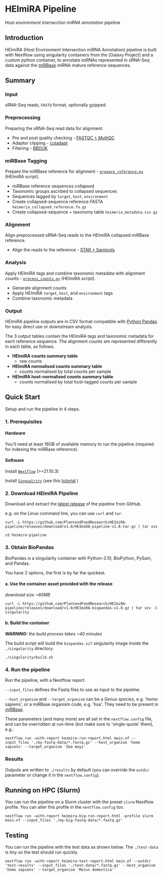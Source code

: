 # HEImiRA Pipeline
_Host environment intersection miRNA annotation_ pipeline

## Introduction
HEImiRA (Host Environment Intersection miRNA Annotation) pipeline is built with
Nextflow using singularity containers from the [Galaxy Project] and a custom
python container, to annotate miRNAs represented in sRNA-Seq data against the
[miRBase](https://www.mirbase.org/) miRNA mature reference sequences.

## Summary
### Input
sRNA-Seq reads, `FASTQ` format, optionally gzipped.

### Preprocessing
Preparing the sRNA-Seq read data for alignment.

 - Pre and post quality checking - [FASTQC + MultiQC](modules/qc.nf)
 - Adaptor clipping - [cutadapt](modules/clip.nf)
 - Filtering - [BBDUK](modules/filter.nf)

### miRBase Tagging
Prepare the miRBase reference for alignment - [`prepare_reference.py`](templates/prepare_reference.py) (HEImiRA script).

 - miRBase reference sequences collapsed
 - Taxonomic groups ascribed to collapsed sequences
 - Sequences tagged by `target`, `host`, `environment`
 - Create collapsed-sequence reference FASTA `heimeria_collapsed_reference.fa.gz`
 - Create collapsed-sequence + taxonomy table `heimeria_metadata.csv.gz`

### Alignment
Align preprocessed sRNA-Seq reads to the HEImiRA collapsed miRBase reference.

 - Align the reads to the reference - [STAR + Samtools](modules/map_reads.nf)

### Analysis
Apply HEImiRA tags and combine taxonomic metadata with alignment counts - [`process_counts.py`](templates/process_counts.py) (HEImiRA script).

 - Generate alignment counts
 - Apply HEImiRA `target`, `host`, and `environment` tags
 - Combine taxonomic metadata

### Output
HEImiRA pipeline outputs are in CSV format compatible with [Python Pandas](https://pandas.pydata.org/)
for easy direct use or downstream analysis.

The 3 output tables contain the HEImiRA tags and taxonomic metadata for each
reference sequence. The alignment counts are represented differently in each
table, as follows.

 - **HEImiRA counts summary table**
   - raw counts
 - **HEImiRA normalised counts summary table**
   - counts normalised by total counts per sample
 - **HEImiRA host-normalised counts summary table**
   - counts normalised by total host-tagged counts per sample

## Quick Start
Setup and run the pipeline in 4 steps.

### 1. Prerequisites
#### Hardware
You'll need at least 16GB of available memory to run the pipeline (required for
indexing the miRBase reference).

#### Software
Install
[`Nextflow`](https://www.nextflow.io/docs/latest/getstarted.html#installation)
(>=21.10.3)

Install [`Singualrity`](https://www.sylabs.io/guides/3.0/user-guide/) (see this
[tutorial](https://singularity-tutorial.github.io/01-installation/) )

### 2. Download HEImiRA Pipeline
Download and extract the [latest release](https://github.com/PlantandFoodResearch/HEImiRA-pipeline/releases)
of the pipeline from GitHub.

e.g. on the Linux command line, you can use `curl` and `tar`.
```
curl -L https://github.com/PlantandFoodResearch/HEImiRA-pipeline/releases/download/v1.0/HEImiRA-pipeline-v1.0.tar.gz | tar xzv

cd heimira-pipeline
```

### 3. Obtain BioPandas
BioPandas is a singularity container with Python-3.10, BioPython, PySam, and Pandas.

You have 2 options, the first is by far the quickest.

#### a. Use the container asset provided with the release
*download size ~60MB*

```
curl -L https://github.com/PlantandFoodResearch/HEImiRA-pipeline/releases/download/v1.0/HEImiRA-biopandas-v1.0.gz | tar xzv -C singularity
```

#### b. Build the container
_**WARNING:** the build process takes ~40 minutes_

The build script will build the `biopandas.sif` singularity image inside the
`./singularity` directory.

```
./singularity/build.sh
```

### 4. Run the pipeline
Run the pipeline, with a Nextflow report.

`--input_files` defines the Fastq files to use as input to the pipeline.

`--host_organism` and `--target_organism` can be a *Genus species*, e.g. 'homo
sapiens', or a miRBase organism code, e.g. 'hsa'.  They need to be present in
[miRBase](https://www.mirbase.org).

These parameters (and many more) are all set in the `nextflow.config` file, and
can be overridden at run-time (but make sure to 'single-quote' them), e.g.:

```
nextflow run -with-report heimira-run-report.html main.nf --input_files './my-fastq-data/*.fastq.gz' --host_organism 'homo sapiens' --target_organism 'Zea mays'
```

### Results
Outputs are written to `./results` by default (you can override the `outdir` parameter or change it in the `nextflow.config`).

## Running on HPC (Slurm)
You can run the pipeline on a Slurm cluster with the preset `slurm` Nextflow profile.
You can alter this profile in the `nextflow.config` too.

```
nextflow run -with-report heimira-big-run-report.html -profile slurm main.nf --input_files './my-big-fastq-data/*.fastq.gz'
```

## Testing
You can run the pipeline with the test data as shown below. The `./test-data`
is tiny so the test should run quickly. 

```
nextflow run -with-report heimira-test-report.html main.nf --outdir 'test-results' --input_files './test-data/*.fastq.gz' --host_organism 'homo sapiens' --target_organism 'Malus domestica'
```
